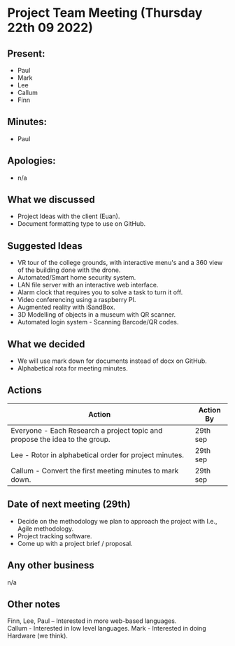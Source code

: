 # Project Team Meeting (Thursday 22th 09 2022)

## Present:
- Paul
- Mark
- Lee
- Callum
- Finn

## Minutes:
- Paul

## Apologies:
- n/a

## What we discussed
- Project Ideas with the client (Euan).
- Document formatting type to use on GitHub.

## Suggested Ideas
- VR tour of the college grounds, with interactive menu's and a 360 view of the building done with the drone.
- Automated/Smart home security system.
- LAN file server with an interactive web interface.
- Alarm clock that requires you to solve a task to turn it off.
- Video conferencing using a raspberry PI.
- Augmented reality with iSandBox.
- 3D Modelling of objects in a museum with QR scanner.
- Automated login system - Scanning Barcode/QR codes.

## What we decided
- We will use mark down for documents instead of docx on GitHub.
- Alphabetical rota for meeting minutes.

## Actions
| Action | Action By |
| --- | ----------- |
| Everyone - Each Research a project topic and propose the idea to the group. | 29th sep |
| Lee - Rotor in alphabetical order for project minutes. | 29th sep |
| Callum - Convert the first meeting minutes to mark down. | 29th sep |

## Date of next meeting (29th)
- Decide on the methodology we plan to approach the project with I.e., Agile methodology.
- Project tracking software.
- Come up with a project brief / proposal.

## Any other business
n/a

## Other notes
Finn, Lee, Paul – Interested in more web-based languages.  
Callum - Interested in low level languages.
Mark - Interested in doing Hardware (we think).
